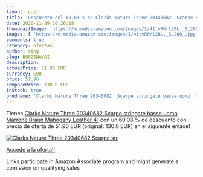 ```yaml
---
layout: post
title: 'Descuento del 60.03 % en Clarks Nature Three 20340682  Scarpe str'
date: 2020-11-29 20:26:18
thumbnailImage: 'https://m.media-amazon.com/images/I/41tvR6rl2BL._SL200_.jpg'
images: [ 'https://m.media-amazon.com/images/I/41tvR6rl2BL._SL200_.jpg' ]
comments: true
category: ofertas
author: ring
slug: B002SNAYAI
description:
actualPrice: 51.96 EUR
currency: EUR
price: 51.96
comparePrice: 130.0 EUR
inStock: true
prodname: 'Clarks Nature Three 20340682  Scarpe stringate basse uomo  Marrone  Braun  Mahogany Leather    41'
---
```


Tienes [Clarks Nature Three 20340682  Scarpe stringate basse uomo  Marrone  Braun  Mahogany Leather    41](https://www.amazon.it/dp/B002SNAYAI/?tag=tolees00-21) con un 60.03 % de descuento con precio de oferta de 51.96 EUR (original: 130.0 EUR) en el siguiente enlace!

[![Clarks Nature Three 20340682  Scarpe str](https://m.media-amazon.com/images/I/41tvR6rl2BL._SL200_.jpg)](https://www.amazon.it/dp/B002SNAYAI/?tag=tolees00-21)

[Accede a la oferta!!](https://www.amazon.it/dp/B002SNAYAI/?tag=tolees00-21)

Links participate in Amazon Associate program and might generate a comission on qualifying sales


